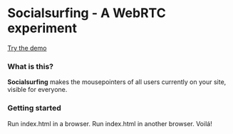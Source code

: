 # Socialsurfing - A WebRTC experiment

[Try the demo](http://mousepointer.surge.sh)

### What is this?

__Socialsurfing__ makes the mousepointers of all users currently on your site, visible for everyone.

### Getting started

Run index.html in a browser. Run index.html in another browser. Voilá!
